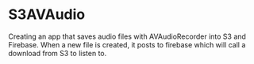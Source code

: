 # S3AVAudio

Creating an app that saves audio files with AVAudioRecorder into S3 and Firebase. When a new file is created, it posts to firebase which will call a download from S3 to listen to.
